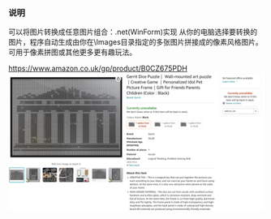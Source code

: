 ### 说明
可以将图片转换成任意图片组合：.net(WinForm)实现
从你的电脑选择要转换的图片，程序自动生成由你在\Images目录指定的多张图片拼接成的像素风格图片。
可用于像素拼图或其他更多更有趣玩法。


https://www.amazon.co.uk/gp/product/B0CZ675PDH
![输入图片说明](demoimage.png)